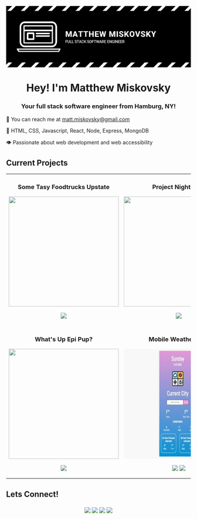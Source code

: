 <img align="center" src="https://github.com/misko9251/mattmiskovsky/blob/main/images/banner.JPG">
<h1 align="center">Hey! I'm Matthew Miskovsky</h1>
<h3 align="center">Your full stack software engineer from Hamburg, NY!</h3>

:wave: You can reach me at <a href="mailto:matt.miskovsky@gmail.com">matt.miskovsky@gmail.com</a>   

:brain: HTML, CSS, Javascript, React, Node, Express, MongoDB

:eye: Passionate about web development and web accessibility

<!-- :computer: Check out my portfolio, [misko.me!](https://misko.me/) -->

<h2>Current Projects</h2>
<div align="center">
  <table>
    <tr>
        <td width="50%">
          <h3 align="center">Some Tasy Foodtrucks Upstate</h3>
          <p align="center">
          <img height="300px" width="300px" src="https://github.com/misko9251/misko9251/blob/main/images/foodtruck.gif">
          </p>
          <p align="center">
          <a href="https://github.com/misko9251/foodtrucks"><img src="https://github.com/misko9251/misko9251/blob/main/images/repobtn.png"></a>
          </p>
        </td>
        <td width="50%">
          <h3 align="center">Project Night Blog</h3>
          <p align="center">
          <img height="300px" width="300px" src="https://user-images.githubusercontent.com/101610922/212817744-f1ff551e-e0b3-422e-be07-5a99930c4a5f.gif">
          </p>
          <p align="center">
          <a href="https://github.com/LucasMERN/project-night-blog"><img src="https://github.com/misko9251/misko9251/blob/main/images/repobtn.png"></a>
          </p>
        </td>
     </tr>
    <tr>
        <td width="50%">
          <h3 align="center">What's Up Epi Pup?</h3>
          <p align="center">
          <img height="300px" width="300px" src="https://github.com/misko9251/misko9251/blob/main/images/seizures.gif">
          </p>
          <p align="center">
          <a href="https://github.com/misko9251/Seizure-Logger"><img src="https://github.com/misko9251/misko9251/blob/main/images/repobtn.png"></a>
          </p>
        </td>
        <td width="50%">
          <h3 align="center">Mobile Weather App</h3> 
          <p align="center">
          <img height="300px" width="300px" src="https://github.com/misko9251/mattmiskovsky/blob/main/images/weather.JPG">  
          </p>
          <p align="center">
          <a href="https://github.com/misko9251/WeatherApp"><img src="https://github.com/misko9251/misko9251/blob/main/images/repobtn.png"></a>  <a href="https://miskoweather.netlify.app/"><img src="https://github.com/misko9251/misko9251/blob/main/images/sitebtn.png"></a>
          </p>
        </td>
    </tr>
 </table>
</div>

<h2>Lets Connect!</h2>
<h3 align="center"><a href="https://www.linkedin.com/in/matthew-miskovsky-698044bb/"><img src="https://github.com/misko9251/misko9251/blob/main/images/linkedinsm.png"></a> <a href="mailto: matt.miskovsky@gmail.com"><img src="https://github.com/misko9251/misko9251/blob/main/images/gmailsm.png"></a> <a href="https://twitter.com/miskocodes"><img src="https://github.com/misko9251/misko9251/blob/main/images/twittersm.png"></a> <a href="https://github.com/misko9251"><img src="https://github.com/misko9251/misko9251/blob/main/images/githubsm.png"></a></h3>



